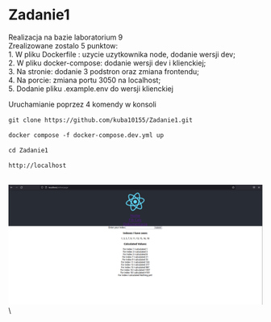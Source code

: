 # Zadanie1


Realizacja na bazie laboratorium 9 \
      Zrealizowane zostalo 5 punktow:\
      1. W pliku Dockerfile : uzycie uzytkownika node, dodanie wersji dev;\
      2. W pliku docker-compose: dodanie wersji dev i klienckiej;\
      3. Na stronie: dodanie 3 podstron oraz zmiana frontendu;\
      4. Na porcie: zmiana portu 3050 na localhost;\
      5. Dodanie pliku .example.env do wersji klienckiej
      
      
Uruchamianie poprzez 4 komendy w konsoli
```
git clone https://github.com/kuba10155/Zadanie1.git 
```

```
docker compose -f docker-compose.dev.yml up 
```
```
cd Zadanie1
```
```
http://localhost
```
\
    ![Test Image 2](https://github.com/kuba10155/Zadanie1/blob/main/client/src/badanie.png)\
